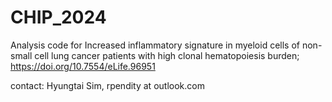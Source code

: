 # CHIP_2024

Analysis code for Increased inflammatory signature in myeloid cells of non-small cell lung cancer patients with high clonal hematopoiesis burden; https://doi.org/10.7554/eLife.96951

contact: Hyungtai Sim, rpendity at outlook.com
